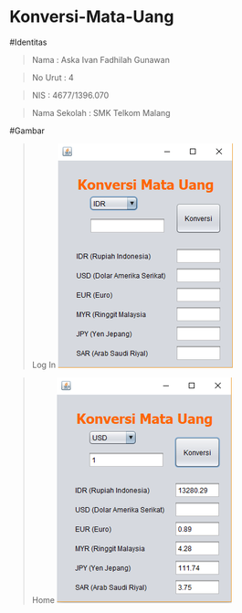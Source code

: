 # Konversi-Mata-Uang

#Identitas
  > Nama  : Aska Ivan Fadhilah Gunawan
  
  > No Urut : 4
  
  > NIS : 4677/1396.070
  
  > Nama Sekolah : SMK Telkom Malang
  
  #Gambar
  > Log In
  ![Image](https://github.com/AskaIvan/Konversi-Mata-Uang/blob/master/konversi1.png)
  
  > Home
  ![Image](https://github.com/AskaIvan/Konversi-Mata-Uang/blob/master/konversi2.png)
